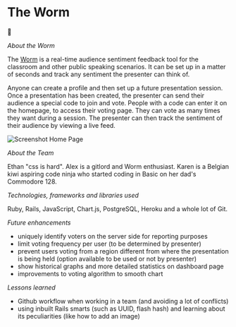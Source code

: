 # The Worm

:bug:

*About the Worm*

The [Worm](http://theworm.herokuapp.com/) is a real-time audience sentiment feedback tool for the classroom and other public speaking scenarios.
It can be set up in a matter of seconds and track any sentiment the presenter can think of.

Anyone can create a profile and then set up a future presentation session. Once a presentation has been created,
the presenter can send their audience a special code to join and vote.
People with a code can enter it on the homepage, to access their voting page. They can vote as many times they want during a session.
The presenter can then track the sentiment of their audience by viewing a live feed.

![Screenshot Home Page](https://github.com/ajshopov/worm/blob/master/app/assets/images/Screen%20Shot%202018-02-09%20at%202.03.10%20pm.png?raw=true)

*About the Team*

Ethan "css is hard".
Alex is a gitlord and Worm enthusiast.
Karen is a Belgian kiwi aspiring code ninja who started coding in Basic on her dad's Commodore 128.

*Technologies, frameworks and libraries used*

Ruby, Rails, JavaScript, Chart.js, PostgreSQL, Heroku and a whole lot of Git.

*Future enhancements*

* uniquely identify voters on the server side for reporting purposes
* limit voting frequency per user (to be determined by presenter)
* prevent users voting from a region different from where the presentation is being held (option available to be used or not by presenter)
* show historical graphs and more detailed statistics on dashboard page
* improvements to voting algorithm to smooth chart

*Lessons learned*

* Github workflow when working in a team (and avoiding a lot of conflicts)
* using inbuilt Rails smarts (such as UUID, flash hash) and learning about its peculiarities (like how to add an image)
